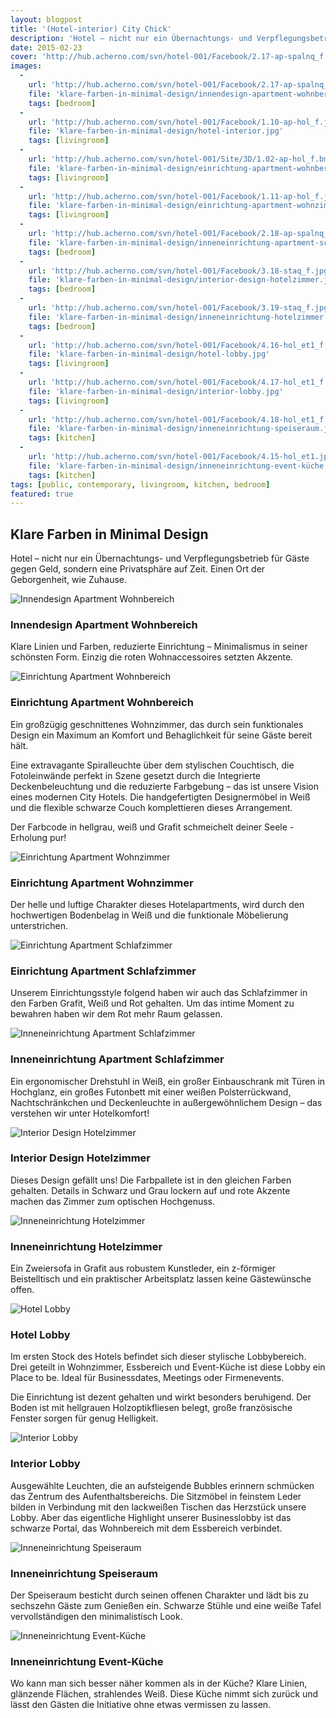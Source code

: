 ```yaml
---
layout: blogpost
title: '(Hotel-interior) City Chick'
description: 'Hotel – nicht nur ein Übernachtungs- und Verpflegungsbetrieb für Gäste gegen Geld, sondern eine Privatsphäre auf Zeit. Einen Ort der Geborgenheit, wie Zuhause.'
date: 2015-02-23
cover: 'http://hub.acherno.com/svn/hotel-001/Facebook/2.17-ap-spalnq_f.jpg'
images:
  -
    url: 'http://hub.acherno.com/svn/hotel-001/Facebook/2.17-ap-spalnq_f.jpg'
    file: 'klare-farben-in-minimal-design/innendesign-apartment-wohnbereich.jpg'
    tags: [bedroom]
  -
    url: 'http://hub.acherno.com/svn/hotel-001/Facebook/1.10-ap-hol_f.jpg'
    file: 'klare-farben-in-minimal-design/hotel-interior.jpg'
    tags: [livingroom]
  -
    url: 'http://hub.acherno.com/svn/hotel-001/Site/3D/1.02-ap-hol_f.bmp'
    file: 'klare-farben-in-minimal-design/einrichtung-apartment-wohnbereich.jpg'
    tags: [livingroom]
  -
    url: 'http://hub.acherno.com/svn/hotel-001/Facebook/1.11-ap-hol_f.jpg'
    file: 'klare-farben-in-minimal-design/einrichtung-apartment-wohnzimmer.jpg'
    tags: [livingroom]
  -
    url: 'http://hub.acherno.com/svn/hotel-001/Facebook/2.18-ap-spalnq_f.jpg'
    file: 'klare-farben-in-minimal-design/inneneinrichtung-apartment-schlafzimmer.jpg'
    tags: [bedroom]
  -
    url: 'http://hub.acherno.com/svn/hotel-001/Facebook/3.18-staq_f.jpg'
    file: 'klare-farben-in-minimal-design/interior-design-hotelzimmer.jpg'
    tags: [bedroom]
  -
    url: 'http://hub.acherno.com/svn/hotel-001/Facebook/3.19-staq_f.jpg'
    file: 'klare-farben-in-minimal-design/inneneinrichtung-hotelzimmer.jpg'
    tags: [bedroom]
  -
    url: 'http://hub.acherno.com/svn/hotel-001/Facebook/4.16-hol_et1_f.jpg'
    file: 'klare-farben-in-minimal-design/hotel-lobby.jpg'
    tags: [livingroom]
  -
    url: 'http://hub.acherno.com/svn/hotel-001/Facebook/4.17-hol_et1_f.jpg'
    file: 'klare-farben-in-minimal-design/interior-lobby.jpg'
    tags: [livingroom]
  -
    url: 'http://hub.acherno.com/svn/hotel-001/Facebook/4.18-hol_et1_f.jpg'
    file: 'klare-farben-in-minimal-design/inneneinrichtung-speiseraum.jpg'
    tags: [kitchen]
  -
    url: 'http://hub.acherno.com/svn/hotel-001/Facebook/4.15-hol_et1.jpg'
    file: 'klare-farben-in-minimal-design/inneneinrichtung-event-küche.jpg'
    tags: [kitchen]
tags: [public, contemporary, livingroom, kitchen, bedroom]
featured: true
---
```

## Klare Farben in **Minimal Design**
Hotel – nicht nur ein Übernachtungs- und Verpflegungsbetrieb für Gäste gegen Geld, sondern eine Privatsphäre auf Zeit. Einen Ort der Geborgenheit, wie Zuhause.

![Innendesign Apartment Wohnbereich](klare-farben-in-minimal-design/hotel-interior.jpg)
### Innendesign **Apartment Wohnbereich**

Klare Linien und Farben, reduzierte Einrichtung – Minimalismus in seiner schönsten Form. Einzig die roten Wohnaccessoires setzten Akzente.

![Einrichtung Apartment Wohnbereich](klare-farben-in-minimal-design/einrichtung-apartment-wohnbereich.jpg)
### Einrichtung **Apartment Wohnbereich**

Ein großzügig geschnittenes Wohnzimmer, das durch sein funktionales Design ein Maximum an Komfort und Behaglichkeit für seine Gäste bereit hält. 

Eine extravagante Spiralleuchte über dem stylischen Couchtisch, die Fotoleinwände perfekt in Szene gesetzt durch die Integrierte Deckenbeleuchtung und die reduzierte Farbgebung – das ist unsere Vision eines modernen City Hotels.  Die handgefertigten Designermöbel in Weiß und die flexible schwarze Couch komplettieren dieses Arrangement. 

Der Farbcode in hellgrau, weiß und Grafit schmeichelt deiner Seele - Erholung pur!

![Einrichtung Apartment Wohnzimmer](klare-farben-in-minimal-design/einrichtung-apartment-wohnzimmer.jpg)
### Einrichtung **Apartment Wohnzimmer**

Der helle und luftige Charakter dieses Hotelapartments, wird durch den hochwertigen Bodenbelag in Weiß und die funktionale Möbelierung unterstrichen.

![Einrichtung Apartment Schlafzimmer](klare-farben-in-minimal-design/innendesign-apartment-wohnbereich.jpg)
### Einrichtung **Apartment Schlafzimmer**

Unserem Einrichtungsstyle folgend haben wir auch das Schlafzimmer in den Farben Grafit, Weiß und Rot gehalten. Um das intime Moment zu bewahren haben wir dem Rot mehr Raum gelassen.

![Inneneinrichtung Apartment Schlafzimmer](klare-farben-in-minimal-design/inneneinrichtung-apartment-schlafzimmer.jpg)
### Inneneinrichtung **Apartment Schlafzimmer**

Ein ergonomischer Drehstuhl in Weiß, ein großer Einbauschrank mit Türen in Hochglanz, ein großes Futonbett mit einer weißen Polsterrückwand, Nachtschränkchen und Deckenleuchte in außergewöhnlichem Design – das verstehen wir unter  Hotelkomfort!

![Interior Design Hotelzimmer](klare-farben-in-minimal-design/interior-design-hotelzimmer.jpg)
### Interior Design **Hotelzimmer**

Dieses Design gefällt uns! Die Farbpallete ist in den gleichen Farben gehalten. Details in Schwarz und Grau lockern auf und rote Akzente machen das Zimmer zum optischen Hochgenuss.

![Inneneinrichtung Hotelzimmer](klare-farben-in-minimal-design/inneneinrichtung-hotelzimmer.jpg)
### Inneneinrichtung **Hotelzimmer**
 
Ein Zweiersofa in Grafit aus robustem Kunstleder, ein z-förmiger Beistelltisch und ein praktischer Arbeitsplatz lassen keine Gästewünsche offen.

![Hotel Lobby](klare-farben-in-minimal-design/hotel-lobby.jpg)
### Hotel **Lobby**

Im ersten Stock des Hotels befindet sich dieser stylische Lobbybereich. Drei geteilt in Wohnzimmer, Essbereich und Event-Küche ist diese Lobby ein Place to be. Ideal für Businessdates, Meetings oder Firmenevents.

Die Einrichtung ist dezent gehalten und wirkt besonders beruhigend. Der Boden ist  mit hellgrauen Holzoptikfliesen belegt, große französische Fenster sorgen für genug Helligkeit.

![Interior Lobby](klare-farben-in-minimal-design/interior-lobby.jpg)
### Interior **Lobby**

Ausgewählte Leuchten, die an aufsteigende Bubbles erinnern schmücken das Zentrum des Aufenthaltsbereichs. Die Sitzmöbel in feinstem Leder bilden in Verbindung mit den lackweißen Tischen das Herzstück unsere Lobby. Aber das eigentliche Highlight unserer Businesslobby ist das schwarze Portal, das Wohnbereich mit dem Essbereich verbindet.  

![Inneneinrichtung Speiseraum](klare-farben-in-minimal-design/inneneinrichtung-speiseraum.jpg)
### Inneneinrichtung **Speiseraum**

Der Speiseraum besticht durch seinen offenen Charakter und lädt bis zu sechszehn Gäste zum Genießen ein. Schwarze Stühle und eine weiße Tafel vervollständigen den minimalistisch Look.

![Inneneinrichtung Event-Küche](klare-farben-in-minimal-design/inneneinrichtung-event-küche.jpg)
### Inneneinrichtung **Event-Küche**

Wo kann man sich besser näher kommen als in der Küche? 
Klare Linien,  glänzende Flächen, strahlendes Weiß.  Diese Küche nimmt sich zurück und lässt den Gästen die Initiative ohne etwas vermissen zu lassen. 
